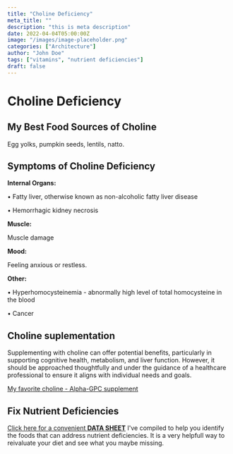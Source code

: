 ```yaml
---
title: "Choline Deficiency"
meta_title: ""
description: "this is meta description"
date: 2022-04-04T05:00:00Z
image: "/images/image-placeholder.png"
categories: ["Architecture"]
author: "John Doe"
tags: ["vitamins", "nutrient deficiencies"]
draft: false
---
```

 <h1>Choline Deficiency</h1>
            <h2>My Best Food Sources of Choline</h2>
          <p>
          Egg yolks, pumpkin seeds, lentils, natto.</p>
<h2>Symptoms of Choline Deficiency</h2>
 
 <p><b>Internal Organs:</b></p>
 <p>&bull; Fatty liver, otherwise known as non-alcoholic fatty liver disease</p>
 <p>&bull; Hemorrhagic kidney necrosis</p>

  <p><b>Muscle:</b></p><p>Muscle damage</p>
   <p><b>Mood:</b></p><p>Feeling anxious or restless.</p>
<p><b>Other:</b></p>
<p>&bull; Hyperhomocysteinemia - abnormally high level of total homocysteine in the blood</p>
 <p>&bull; Cancer</p>
<h2>Choline suplementation</h2>
  <p> Supplementing with choline can offer potential benefits, particularly in supporting cognitive health, metabolism, and liver function. However, it should be approached thoughtfully and under the guidance of a healthcare professional to ensure it aligns with individual needs and goals.</p>
 <p><a target="_blank" href="https://www.amazon.com/gp/product/B07PZ8T2QZ/ref=ppx_yo_dt_b_search_asin_title?ie=UTF8&amp;psc=1&_encoding=UTF8&tag=irinawink-20&linkCode=ur2&linkId=7cf644b4998875612fe814b87ee99bb3&camp=1789&creative=9325">My favorite choline - Alpha-GPC supplement</a></p>
<h2>Fix Nutrient Deficiencies</h2><p><a title="fix nutritional deficiencies with a data sheet" href="../nutrients-in-healthy-foods.html">Click here for a convenient <b>DATA SHEET</b></a> I've compiled to help you identify the foods that can address nutrient deficiencies. It is a very helpfull way to reivaluate your diet and see what you maybe missing.</p>